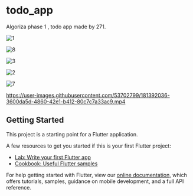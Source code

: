 # todo_app
Algoriza phase 1 ,
todo app made by 271.


![1](https://user-images.githubusercontent.com/53702799/181390636-daf71ff1-8f67-4b0a-a030-bf5a26687134.jpg)

![8](https://user-images.githubusercontent.com/53702799/181390823-bc172ab2-6dc1-49c8-bf08-a95727317838.jpg)

![3](https://user-images.githubusercontent.com/53702799/181390736-60917851-5919-47c1-9f51-36f2d1274740.jpg)

![2](https://user-images.githubusercontent.com/53702799/181390870-b1649a0d-7222-4d3b-a8d1-85d4347c098d.jpg)

![7](https://user-images.githubusercontent.com/53702799/181392086-b1c8d9bb-2c88-4d8e-9a4e-5a4cb265e63e.jpg)

https://user-images.githubusercontent.com/53702799/181392036-3600da5d-4860-42e1-b412-80c7c7a33ac9.mp4











## Getting Started

This project is a starting point for a Flutter application.

A few resources to get you started if this is your first Flutter project:

- [Lab: Write your first Flutter app](https://flutter.dev/docs/get-started/codelab)
- [Cookbook: Useful Flutter samples](https://flutter.dev/docs/cookbook)

For help getting started with Flutter, view our
[online documentation](https://flutter.dev/docs), which offers tutorials,
samples, guidance on mobile development, and a full API reference.
